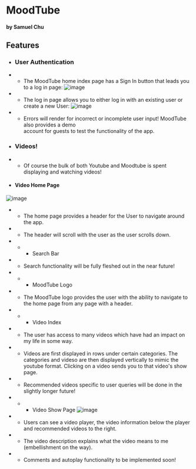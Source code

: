 # MoodTube
#### by Samuel Chu

## Features

* ### User Authentication

* * The MoodTube home index page has a Sign In button that leads you to a log in page:
![image](/Users/lingxiahe/Desktop/MoodTube/app/assets/images/readme/login.png)

* * The log in page allows you to either log in with an existing user or create a new User:
![image](/Users/lingxiahe/Desktop/MoodTube/app/assets/images/readme/signup.png)

* * Errors will render for incorrect or incomplete user input!
MoodTube also provides a demo  
account for guests to test the functionality of the app.

* ### Videos!

* * Of course the bulk of both Youtube and Moodtube is spent displaying and watching videos!  

* #### Video Home Page
![image](/Users/lingxiahe/Desktop/MoodTube/app/assets/images/readme/moodtubehome.png)

* * The home page provides a header for the User to navigate around the app.  

* * The header will scroll with the user as the user scrolls down.

* * * Search Bar

* * Search functionality will be fully fleshed out in the near future!

* * * MoodTube Logo

* * The MoodTube logo provides the user with the ability to navigate to the home page from any page with a header.

* * * Video Index

* * The user has access to many videos which have had an impact on my life in some way.

* * Videos are first displayed in rows under certain categories. The categories and videso are then displayed vertically to mimic the youtube format. Clicking on a video sends you to that video's show page.

* * Recommended videos specific to user queries will be done in the slightly longer future!

* * * Video Show Page
![image](/Users/lingxiahe/Desktop/MoodTube/app/assets/images/readme/moodtubeshow.png)

* * Users can see a video player, the video information below the player and recommended videos to the right.

* * The video description explains what the video means to me (embellishment on the way).

* * Comments and autoplay functionality to be implemented soon!
